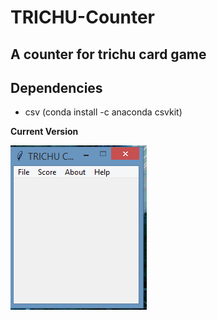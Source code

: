 # TRICHU-Counter

## A counter for trichu card game

## Dependencies

 <ul>
  <li> csv (conda install -c anaconda csvkit) </li>
</ul>

**Current Version**

<p><img src ="trichu counter.png" title = "Trichu Counter Version"/> </p>
